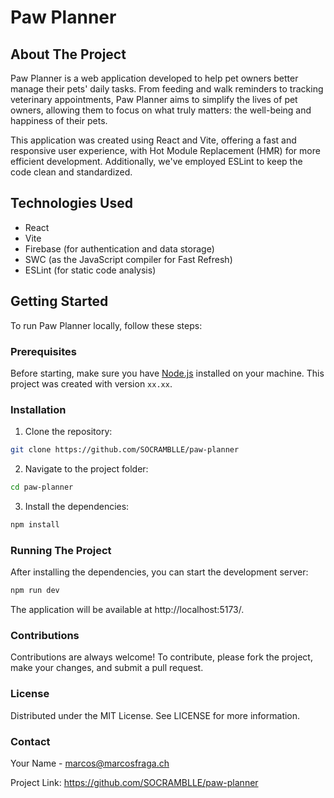 # Paw Planner

## About The Project

Paw Planner is a web application developed to help pet owners better manage their pets' daily tasks. From feeding and walk reminders to tracking veterinary appointments, Paw Planner aims to simplify the lives of pet owners, allowing them to focus on what truly matters: the well-being and happiness of their pets.

This application was created using React and Vite, offering a fast and responsive user experience, with Hot Module Replacement (HMR) for more efficient development. Additionally, we've employed ESLint to keep the code clean and standardized.

## Technologies Used

- React
- Vite
- Firebase (for authentication and data storage)
- SWC (as the JavaScript compiler for Fast Refresh)
- ESLint (for static code analysis)

## Getting Started

To run Paw Planner locally, follow these steps:

### Prerequisites

Before starting, make sure you have [Node.js](https://nodejs.org/) installed on your machine. This project was created with version `xx.xx`.

### Installation

1. Clone the repository:

```bash
git clone https://github.com/SOCRAMBLLE/paw-planner
```

2. Navigate to the project folder:

```bash
cd paw-planner
```

3. Install the dependencies:

```bash
npm install
```

### Running The Project

After installing the dependencies, you can start the development server:

```bash
npm run dev
```

The application will be available at http://localhost:5173/.

### Contributions

Contributions are always welcome! To contribute, please fork the project, make your changes, and submit a pull request.

### License

Distributed under the MIT License. See LICENSE for more information.

### Contact

Your Name - marcos@marcosfraga.ch

Project Link: https://github.com/SOCRAMBLLE/paw-planner
